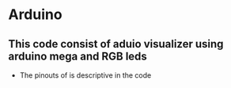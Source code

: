 # Arduino
## This code consist of aduio visualizer using arduino mega and RGB leds
* The pinouts of is descriptive in the code 
